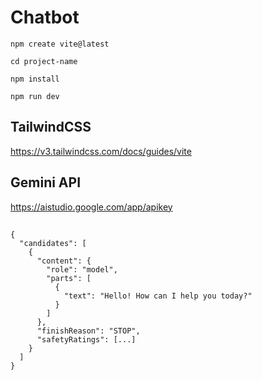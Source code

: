# Chatbot

```
npm create vite@latest
```
```
cd project-name
```
```
npm install
```
```
npm run dev
```
## TailwindCSS
https://v3.tailwindcss.com/docs/guides/vite

## Gemini API
https://aistudio.google.com/app/apikey

##
```
{
  "candidates": [
    {
      "content": {
        "role": "model",
        "parts": [
          {
            "text": "Hello! How can I help you today?"
          }
        ]
      },
      "finishReason": "STOP",
      "safetyRatings": [...]
    }
  ]
}
```
